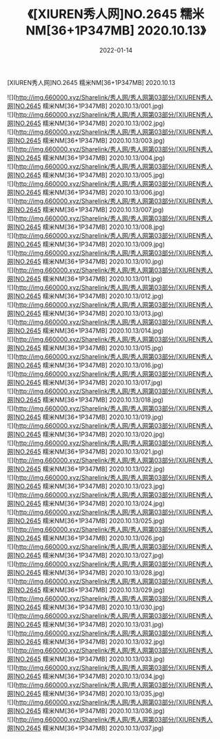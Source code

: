 ﻿---
layout: post
title:  《[XIUREN秀人网]NO.2645 糯米NM[36+1P347MB] 2020.10.13》
date:   2022-01-14
img: http://img.660000.xyz/Sharelink/秀人网/秀人网第03部分/[XIUREN秀人网]NO.2645 糯米NM[36+1P347MB] 2020.10.13/000.jpg
categories: [美女, 清纯, 唯美]
---

[XIUREN秀人网]NO.2645 糯米NM[36+1P347MB] 2020.10.13

 ![](http://img.660000.xyz/Sharelink/秀人网/秀人网第03部分/[XIUREN秀人网]NO.2645 糯米NM[36+1P347MB] 2020.10.13/001.jpg) <br>![](http://img.660000.xyz/Sharelink/秀人网/秀人网第03部分/[XIUREN秀人网]NO.2645 糯米NM[36+1P347MB] 2020.10.13/002.jpg) <br>![](http://img.660000.xyz/Sharelink/秀人网/秀人网第03部分/[XIUREN秀人网]NO.2645 糯米NM[36+1P347MB] 2020.10.13/003.jpg) <br>![](http://img.660000.xyz/Sharelink/秀人网/秀人网第03部分/[XIUREN秀人网]NO.2645 糯米NM[36+1P347MB] 2020.10.13/004.jpg) <br>![](http://img.660000.xyz/Sharelink/秀人网/秀人网第03部分/[XIUREN秀人网]NO.2645 糯米NM[36+1P347MB] 2020.10.13/005.jpg) <br>![](http://img.660000.xyz/Sharelink/秀人网/秀人网第03部分/[XIUREN秀人网]NO.2645 糯米NM[36+1P347MB] 2020.10.13/006.jpg) <br>![](http://img.660000.xyz/Sharelink/秀人网/秀人网第03部分/[XIUREN秀人网]NO.2645 糯米NM[36+1P347MB] 2020.10.13/007.jpg) <br>![](http://img.660000.xyz/Sharelink/秀人网/秀人网第03部分/[XIUREN秀人网]NO.2645 糯米NM[36+1P347MB] 2020.10.13/008.jpg) <br>![](http://img.660000.xyz/Sharelink/秀人网/秀人网第03部分/[XIUREN秀人网]NO.2645 糯米NM[36+1P347MB] 2020.10.13/009.jpg) <br>![](http://img.660000.xyz/Sharelink/秀人网/秀人网第03部分/[XIUREN秀人网]NO.2645 糯米NM[36+1P347MB] 2020.10.13/010.jpg) <br>![](http://img.660000.xyz/Sharelink/秀人网/秀人网第03部分/[XIUREN秀人网]NO.2645 糯米NM[36+1P347MB] 2020.10.13/011.jpg) <br>![](http://img.660000.xyz/Sharelink/秀人网/秀人网第03部分/[XIUREN秀人网]NO.2645 糯米NM[36+1P347MB] 2020.10.13/012.jpg) <br>![](http://img.660000.xyz/Sharelink/秀人网/秀人网第03部分/[XIUREN秀人网]NO.2645 糯米NM[36+1P347MB] 2020.10.13/013.jpg) <br>![](http://img.660000.xyz/Sharelink/秀人网/秀人网第03部分/[XIUREN秀人网]NO.2645 糯米NM[36+1P347MB] 2020.10.13/014.jpg) <br>![](http://img.660000.xyz/Sharelink/秀人网/秀人网第03部分/[XIUREN秀人网]NO.2645 糯米NM[36+1P347MB] 2020.10.13/015.jpg) <br>![](http://img.660000.xyz/Sharelink/秀人网/秀人网第03部分/[XIUREN秀人网]NO.2645 糯米NM[36+1P347MB] 2020.10.13/016.jpg) <br>![](http://img.660000.xyz/Sharelink/秀人网/秀人网第03部分/[XIUREN秀人网]NO.2645 糯米NM[36+1P347MB] 2020.10.13/017.jpg) <br>![](http://img.660000.xyz/Sharelink/秀人网/秀人网第03部分/[XIUREN秀人网]NO.2645 糯米NM[36+1P347MB] 2020.10.13/018.jpg) <br>![](http://img.660000.xyz/Sharelink/秀人网/秀人网第03部分/[XIUREN秀人网]NO.2645 糯米NM[36+1P347MB] 2020.10.13/019.jpg) <br>![](http://img.660000.xyz/Sharelink/秀人网/秀人网第03部分/[XIUREN秀人网]NO.2645 糯米NM[36+1P347MB] 2020.10.13/020.jpg) <br>![](http://img.660000.xyz/Sharelink/秀人网/秀人网第03部分/[XIUREN秀人网]NO.2645 糯米NM[36+1P347MB] 2020.10.13/021.jpg) <br>![](http://img.660000.xyz/Sharelink/秀人网/秀人网第03部分/[XIUREN秀人网]NO.2645 糯米NM[36+1P347MB] 2020.10.13/022.jpg) <br>![](http://img.660000.xyz/Sharelink/秀人网/秀人网第03部分/[XIUREN秀人网]NO.2645 糯米NM[36+1P347MB] 2020.10.13/023.jpg) <br>![](http://img.660000.xyz/Sharelink/秀人网/秀人网第03部分/[XIUREN秀人网]NO.2645 糯米NM[36+1P347MB] 2020.10.13/024.jpg) <br>![](http://img.660000.xyz/Sharelink/秀人网/秀人网第03部分/[XIUREN秀人网]NO.2645 糯米NM[36+1P347MB] 2020.10.13/025.jpg) <br>![](http://img.660000.xyz/Sharelink/秀人网/秀人网第03部分/[XIUREN秀人网]NO.2645 糯米NM[36+1P347MB] 2020.10.13/026.jpg) <br>![](http://img.660000.xyz/Sharelink/秀人网/秀人网第03部分/[XIUREN秀人网]NO.2645 糯米NM[36+1P347MB] 2020.10.13/027.jpg) <br>![](http://img.660000.xyz/Sharelink/秀人网/秀人网第03部分/[XIUREN秀人网]NO.2645 糯米NM[36+1P347MB] 2020.10.13/028.jpg) <br>![](http://img.660000.xyz/Sharelink/秀人网/秀人网第03部分/[XIUREN秀人网]NO.2645 糯米NM[36+1P347MB] 2020.10.13/029.jpg) <br>![](http://img.660000.xyz/Sharelink/秀人网/秀人网第03部分/[XIUREN秀人网]NO.2645 糯米NM[36+1P347MB] 2020.10.13/030.jpg) <br>![](http://img.660000.xyz/Sharelink/秀人网/秀人网第03部分/[XIUREN秀人网]NO.2645 糯米NM[36+1P347MB] 2020.10.13/031.jpg) <br>![](http://img.660000.xyz/Sharelink/秀人网/秀人网第03部分/[XIUREN秀人网]NO.2645 糯米NM[36+1P347MB] 2020.10.13/032.jpg) <br>![](http://img.660000.xyz/Sharelink/秀人网/秀人网第03部分/[XIUREN秀人网]NO.2645 糯米NM[36+1P347MB] 2020.10.13/033.jpg) <br>![](http://img.660000.xyz/Sharelink/秀人网/秀人网第03部分/[XIUREN秀人网]NO.2645 糯米NM[36+1P347MB] 2020.10.13/034.jpg) <br>![](http://img.660000.xyz/Sharelink/秀人网/秀人网第03部分/[XIUREN秀人网]NO.2645 糯米NM[36+1P347MB] 2020.10.13/035.jpg) <br>![](http://img.660000.xyz/Sharelink/秀人网/秀人网第03部分/[XIUREN秀人网]NO.2645 糯米NM[36+1P347MB] 2020.10.13/036.jpg) <br>![](http://img.660000.xyz/Sharelink/秀人网/秀人网第03部分/[XIUREN秀人网]NO.2645 糯米NM[36+1P347MB] 2020.10.13/037.jpg) <br>